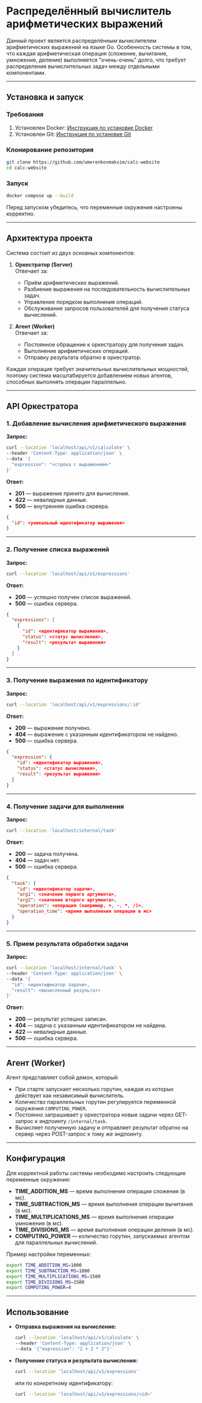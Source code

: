 # Распределённый вычислитель арифметических выражений

Данный проект является распределённым вычислителем арифметических выражений на языке Go. Особенность системы в том, что каждая арифметическая операция (сложение, вычитание, умножение, деление) выполняется "очень-очень" долго, что требует распределения вычислительных задач между отдельными компонентами.

---

## Установка и запуск

### Требования
1. Установлен Docker: [Инструкция по установке Docker](https://docs.docker.com/engine/install/)
2. Установлен Git: [Инструкция по установке Git](https://git-scm.com/book/ru/v2/%D0%92%D0%B2%D0%B5%D0%B4%D0%B5%D0%BD%D0%B8%D0%B5-%D0%A3%D1%81%D1%82%D0%B0%D0%BD%D0%BE%D0%B2%D0%BA%D0%B0-Git)

### Клонирование репозитория
```bash
git clone https://github.com/umerenkovmaksim/calc-website
cd calc-website
```


### Запуск

```bash
docker compose up --build
```

Перед запуском убедитесь, что переменные окружения настроены корректно.

---

## Архитектура проекта

Система состоит из двух основных компонентов:

1. **Оркестратор (Server)**  
   Отвечает за:

    - Приём арифметических выражений.
    - Разбиение выражения на последовательность вычислительных задач.
    - Управление порядком выполнения операций.
    - Обслуживание запросов пользователей для получения статуса вычислений.
2. **Агент (Worker)**  
   Отвечает за:

    - Постоянное обращение к оркестратору для получения задач.
    - Выполнение арифметических операций.
    - Отправку результата обратно в оркестратор.

Каждая операция требует значительных вычислительных мощностей, поэтому система масштабируется добавлением новых агентов, способных выполнять операции параллельно.

---

## API Оркестратора

### 1. Добавление вычисления арифметического выражения

**Запрос:**

```bash
curl --location 'localhost/api/v1/calculate' \
--header 'Content-Type: application/json' \
--data '{
  "expression": "<строка с выражением>"
}'

```

**Ответ:**

- **201** — выражение принято для вычисления.
- **422** — невалидные данные.
- **500** — внутренняя ошибка сервера.

```json
{
  "id": <уникальный идентификатор выражения>
}
```
---

### 2. Получение списка выражений

**Запрос:**

```bash
curl --location 'localhost/api/v1/expressions'
```
**Ответ:**

- **200** — успешно получен список выражений.
- **500** — ошибка сервера.

```json
{
  "expressions": [
    {       
      "id": <идентификатор выражения>,       
      "status": <статус вычисления>,       
      "result": <результат выражения>     
    }
  ]
}
```

---

### 3. Получение выражения по идентификатору

**Запрос:**

```bash
curl --location 'localhost/api/v1/expressions/:id'
```
**Ответ:**

- **200** — выражение получено.
- **404** — выражение с указанным идентификатором не найдено.
- **500** — ошибка сервера.

```json
{
  "expression": {
    "id": <идентификатор выражения>,     
    "status": <статус вычисления>,     
    "result": <результат выражения>
  }
}
```

---

### 4. Получение задачи для выполнения

**Запрос:**

```bash
curl --location 'localhost/internal/task'
```
**Ответ:**

- **200** — задача получена.
- **404** — задач нет.
- **500** — ошибка сервера.

```json
{
  "task": {
    "id": <идентификатор задачи>,     
    "arg1": <значение первого аргумента>,     
    "arg2": <значение второго аргумента>,     
    "operation": <операция (например, +, -, *, /)>,     
    "operation_time": <время выполнения операции в мс>
  }
}
```

---

### 5. Прием результата обработки задачи

**Запрос:**

```bash
curl --location 'localhost/internal/task' \
--header 'Content-Type: application/json' \
--data '{
  "id": <идентификатор задачи>,   
  "result": <вычисленный результат>
}'
```

**Ответ:**

- **200** — результат успешно записан.
- **404** — задача с указанным идентификатором не найдена.
- **422** — невалидные данные.
- **500** — ошибка сервера.

---

## Агент (Worker)

Агент представляет собой демон, который:

- При старте запускает несколько горутин, каждая из которых действует как независимый вычислитель.
- Количество параллельных горутин регулируется переменной окружения `COMPUTING_POWER`.
- Постоянно запрашивает у оркестратора новые задачи через GET-запрос к эндпоинту `/internal/task`.
- Вычисляет полученную задачу и отправляет результат обратно на сервер через POST-запрос к тому же эндпоинту.

---

## Конфигурация

Для корректной работы системы необходимо настроить следующие переменные окружения:

- **TIME_ADDITION_MS** — время выполнения операции сложения (в мс).
- **TIME_SUBTRACTION_MS** — время выполнения операции вычитания (в мс).
- **TIME_MULTIPLICATIONS_MS** — время выполнения операции умножения (в мс).
- **TIME_DIVISIONS_MS** — время выполнения операции деления (в мс).
- **COMPUTING_POWER** — количество горутин, запускаемых агентом для параллельных вычислений.

Пример настройки переменных:

```bash
export TIME_ADDITION_MS=1000 
export TIME_SUBTRACTION_MS=1000 
export TIME_MULTIPLICATIONS_MS=1500 
export TIME_DIVISIONS_MS=1500 
export COMPUTING_POWER=4
```
---

## Использование

- **Отправка выражения на вычисление:**

    ```bash
    curl --location 'localhost/api/v1/calculate' \
    --header 'Content-Type: application/json' \
    --data '{"expression": "2 + 2 * 2"}'
    ```


- **Получение статуса и результата вычисления:**

    ```bash
    curl --location 'localhost/api/v1/expressions'
    ```

  или по конкретному идентификатору:

    ```bash
    curl --location 'localhost/api/v1/expressions/<id>'
    ```
    
